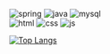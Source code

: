 ![spring](https://img.shields.io/badge/Spring-6DB33F?style=for-the-badge&logo=spring&logoColor=white)
  ![java](https://img.shields.io/badge/Java-ED8B00?style=for-the-badge&logo=openjdk&logoColor=white)
  ![mysql](https://img.shields.io/badge/MySQL-00000F?style=for-the-badge&logo=mysql&logoColor=white) <br>
  ![html](https://img.shields.io/badge/HTML5-E34F26?style=for-the-badge&logo=html5&logoColor=white)
  ![css](https://img.shields.io/badge/CSS3-1572B6?style=for-the-badge&logo=css3&logoColor=white)
  ![js](https://img.shields.io/badge/JavaScript-F7DF1E?style=for-the-badge&logo=JavaScript&logoColor=white)


[![Top Langs](https://github-readme-stats.vercel.app/api/top-langs/?username=bbseok97)](https://github.com/anuraghazra/github-readme-stats)
